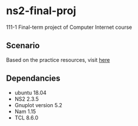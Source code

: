 # ns2-final-proj
111-1 Final-term project of Computer Internet course

## Scenario
Based on the practice resources, visit [here]([[lbs0912/Network-Simulator-NS2-Notes]](https://github.com/lbs0912/Network-Simulator-NS2-Notes))    

## Dependancies
- ubuntu 18.04
- NS2 2.3.5
- Gnuplot version 5.2
- Nam 1.15
- TCL 8.6.0


